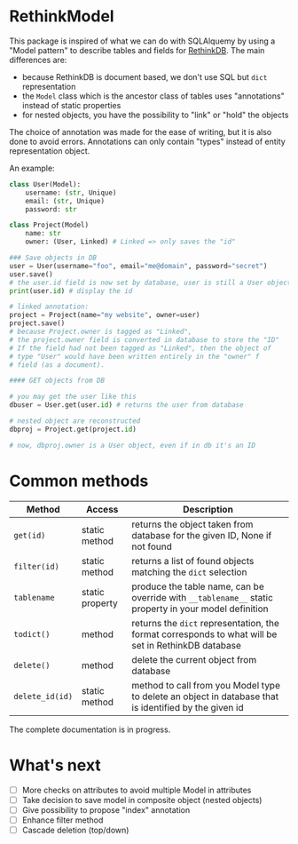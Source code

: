 # RethinkModel

This package is inspired of what we can do with SQLAlquemy by using a "Model pattern" to describe tables and fields for [RethinkDB](https://www.rethinkdb.com). The main differences are:

- because RethinkDB is document based, we don't use SQL but `dict` representation
- the `Model` class which is the ancestor class of tables uses "annotations" instead of static properties
- for nested objects, you have the possibility to "link" or "hold" the objects

The choice of annotation was made for the ease of writing, but it is also done to avoid errors. Annotations can only contain "types" instead of entity representation object.

An example:

```python
class User(Model):
    username: (str, Unique)
    email: (str, Unique)
    password: str

class Project(Model)
    name: str
    owner: (User, Linked) # Linked => only saves the "id"

### Save objects in DB
user = User(username="foo", email="me@domain", password="secret")
user.save()
# the user.id field is now set by database, user is still a User object
print(user.id) # display the id

# linked annotation:
project = Project(name="my website", owner=user)
project.save()
# because Project.owner is tagged as "Linked",
# the project.owner field is converted in database to store the "ID"
# If the field had not been tagged as "Linked", then the object of
# type "User" would have been written entirely in the "owner" f
# field (as a document).

#### GET objects from DB

# you may get the user like this
dbuser = User.get(user.id) # returns the user from database

# nested object are reconstructed
dbproj = Project.get(project.id)

# now, dbproj.owner is a User object, even if in db it's an ID
```

# Common methods

| Method          | Access          | Description                                                                                           |
| --------------- | --------------- | ----------------------------------------------------------------------------------------------------- |
| `get(id)`       | static method   | returns the object taken from database for the given ID, None if not found                            |
| `filter(id)`    | static method   | returns a list of found objects matching the `dict` selection                                         |
| `tablename`     | static property | produce the table name, can be override with `__tablename__` static property in your model definition |
| `todict()`      | method          | returns the `dict` representation, the format corresponds to what will be set in RethinkDB database   |
| `delete()`      | method          | delete the current object from database                                                               |
| `delete_id(id)` | static method   | method to call from you Model type to delete an object in database that is identified by the given id |

The complete documentation is in progress.

# What's next

- [ ] More checks on attributes to avoid multiple Model in attributes
- [ ] Take decision to save model in composite object (nested objects)
- [ ] Give possibility to propose "index" annotation
- [ ] Enhance filter method
- [ ] Cascade deletion (top/down)
